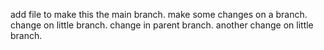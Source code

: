 add file to make this the main branch.
make some changes on a branch.
change on little branch.
change in parent branch.
another change on little branch.
